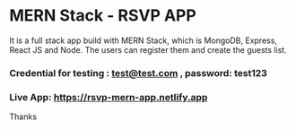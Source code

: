 # MERN Stack - RSVP APP

It is a full stack app build with MERN Stack, which is MongoDB, Express, React JS and Node. 
The users can register them and create the guests list. 

### Credential for testing : test@test.com , password: test123

### Live App: https://rsvp-mern-app.netlify.app


Thanks
